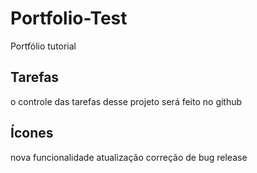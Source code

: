 # Portfolio-Test
Portfólio tutorial

## Tarefas

o controle das tarefas desse projeto será feito no github

## Ícones

nova funcionalidade
atualização
correção de bug
release